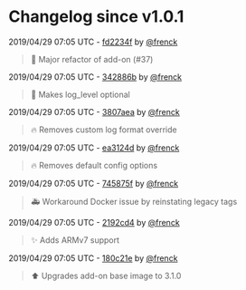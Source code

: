 # Changelog since v1.0.1

2019/04/29 07:05 UTC - [fd2234f](https://github.com/hassio-addons/addon-mqtt/commit/fd2234f1e8a35b156cb422d6ef0caef6f5d62d58) by [@frenck](https://github.com/frenck)
> :hammer: Major refactor of add-on (#37) 

2019/04/29 07:05 UTC - [342886b](https://github.com/hassio-addons/addon-mqtt/commit/342886b5aea535f2e80b65218e62ca1fde9265df) by [@frenck](https://github.com/frenck)
> :hammer: Makes log_level optional 

2019/04/29 07:05 UTC - [3807aea](https://github.com/hassio-addons/addon-mqtt/commit/3807aea1b00a0491f6c48b03dfcfe6ef98d4ec99) by [@frenck](https://github.com/frenck)
> :fire: Removes custom log format override 

2019/04/29 07:05 UTC - [ea3124d](https://github.com/hassio-addons/addon-mqtt/commit/ea3124dbb4c20edf64e5a4ccc46760019c698a89) by [@frenck](https://github.com/frenck)
> :fire: Removes default config options 

2019/04/29 07:05 UTC - [745875f](https://github.com/hassio-addons/addon-mqtt/commit/745875fc8627b5ae34348f36da1f053f405df8f9) by [@frenck](https://github.com/frenck)
> :ambulance: Workaround Docker issue by reinstating legacy tags 

2019/04/29 07:05 UTC - [2192cd4](https://github.com/hassio-addons/addon-mqtt/commit/2192cd48201c9733b98c708b0c409198feb981f0) by [@frenck](https://github.com/frenck)
> :sparkles: Adds ARMv7 support 

2019/04/29 07:05 UTC - [180c21e](https://github.com/hassio-addons/addon-mqtt/commit/180c21e94fbe5fa8ea2c7ec793e38bed6d820de0) by [@frenck](https://github.com/frenck)
> :arrow_up: Upgrades add-on base image to 3.1.0 

